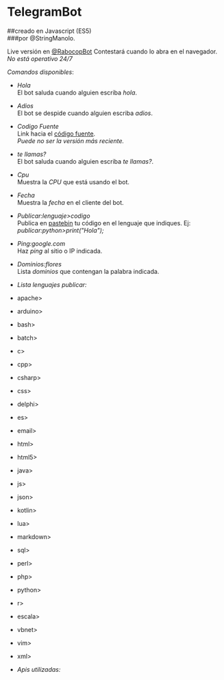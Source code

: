 # TelegramBot  
##creado en Javascript (ES5)  
###por @StringManolo.

Live versión en [@RabocopBot](https://t.me/RabocopBot) Contestará cuando lo abra en el navegador.  
_No está operativo 24/7_ 

*_Comandos disponibles_*: 

* *Hola*  
El bot saluda cuando alguien escriba _hola_.

* *Adios*  
El bot se despide cuando alguien escriba _adios_.

* *Codigo Fuente*  
Link hacia el [código fuente](https://github.com/StringManolo/Telegram-bot).  
_Puede no ser la versión más reciente._

* *te llamas?*  
El bot saluda cuando alguien escriba _te llamas?_.

* *Cpu*  
Muestra la _CPU_ que está usando el bot.

* *Fecha*  
Muestra la _fecha_ en el cliente del bot.

* *Publicar:lenguaje>codigo*  
Publica en [pastebin](https://pastebin.com) tu código en el lenguaje que indiques. Ej:
_publicar:python>print("Hola");_

* *Ping:google.com*  
Haz _ping_ al sitio o IP indicada.

* *Dominios:flores*  
Lista _dominios_ que contengan la palabra indicada.

* *Lista lenguajes publicar:*  
 * apache>
 * arduino>
* bash>
* batch>
* c>
* cpp>
* csharp>
* css>
* delphi>
* es>
* email>
* html>
* html5>
* java>
* js>
* json>
* kotlin>
* lua>
* markdown>
* sql>
* perl>
* php>
* python>
* r>
* escala>
* vbnet>
* vim>
* xml>


* *Apis utilizadas:*
